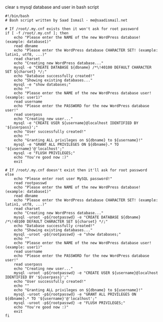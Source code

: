 clear
s mysql database and user in bash script
    
    #!/bin/bash
    # Bash script written by Saad Ismail - me@saadismail.net

    # If /root/.my.cnf exists then it won't ask for root password
    if [ -f /root/.my.cnf ]; then
        echo "Please enter the NAME of the new WordPress database! (example: database1)"
        read dbname
        echo "Please enter the WordPress database CHARACTER SET! (example: latin1, utf8, ...)"
        read charset
        echo "Creating new WordPress database..."
        mysql -e "CREATE DATABASE ${dbname} /*\!40100 DEFAULT CHARACTER SET ${charset} */;"
        echo "Database successfully created!"
        echo "Showing existing databases..."
        mysql -e "show databases;"
        echo ""
        echo "Please enter the NAME of the new WordPress database user! (example: user1)"
        read username
        echo "Please enter the PASSWORD for the new WordPress database user!"
        read userpass
        echo "Creating new user..."
        mysql -e "CREATE USER ${username}@localhost IDENTIFIED BY '${userpass}';"
        echo "User successfully created!"
        echo ""
        echo "Granting ALL privileges on ${dbname} to ${username}!"
        mysql -e "GRANT ALL PRIVILEGES ON ${dbname}.* TO '${username}'@'localhost';"
        mysql -e "FLUSH PRIVILEGES;"
        echo "You're good now :)"
        exit
        
    # If /root/.my.cnf doesn't exist then it'll ask for root password	
    else
        echo "Please enter root user MySQL password!"
        read rootpasswd
        echo "Please enter the NAME of the new WordPress database! (example: database1)"
        read dbname
        echo "Please enter the WordPress database CHARACTER SET! (example: latin1, utf8, ...)"
        read charset
        echo "Creating new WordPress database..."
        mysql -uroot -p${rootpasswd} -e "CREATE DATABASE ${dbname} /*\!40100 DEFAULT CHARACTER SET ${charset} */;"
        echo "Database successfully created!"
        echo "Showing existing databases..."
        mysql -uroot -p${rootpasswd} -e "show databases;"
        echo ""
        echo "Please enter the NAME of the new WordPress database user! (example: user1)"
        read username
        echo "Please enter the PASSWORD for the new WordPress database user!"
        read userpass
        echo "Creating new user..."
        mysql -uroot -p${rootpasswd} -e "CREATE USER ${username}@localhost IDENTIFIED BY '${userpass}';"
        echo "User successfully created!"
        echo ""
        echo "Granting ALL privileges on ${dbname} to ${username}!"
        mysql -uroot -p${rootpasswd} -e "GRANT ALL PRIVILEGES ON ${dbname}.* TO '${username}'@'localhost';"
        mysql -uroot -p${rootpasswd} -e "FLUSH PRIVILEGES;"
        echo "You're good now :)"
        exit
    fi


